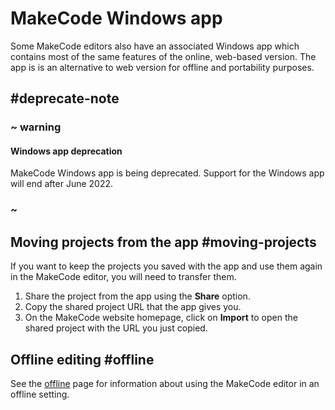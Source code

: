# MakeCode Windows app

Some MakeCode editors also have an associated Windows app which contains
most of the same features of the online, web-based version. The app is
is an alternative to web version for offline and portability purposes.

## #deprecate-note

### ~ warning

#### Windows app deprecation

MakeCode Windows app is being deprecated. Support for the Windows app
will end after June 2022.

### ~

## Moving projects from the app #moving-projects

If you want to keep the projects you saved with the app and use them again in the MakeCode editor, you will need to transfer them.

1. Share the project from the app using the **Share** option.
2. Copy the shared project URL that the app gives you.
3. On the MakeCode website homepage, click on **Import** to open the shared project with the URL you just copied.

## Offline editing #offline

See the [offline](/offline) page for information about using the MakeCode
editor in an offline setting.